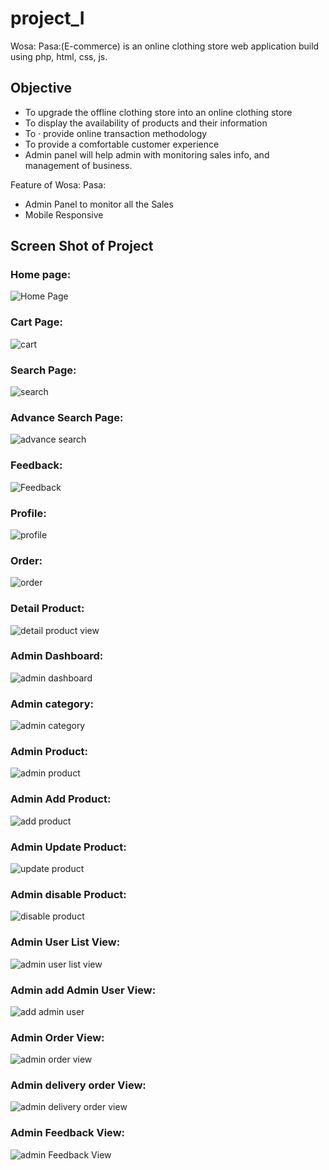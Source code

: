# project_I
Wosa: Pasa:(E-commerce) is an online clothing store web application build using php, html, css, js.

## Objective

- To upgrade the offline clothing store into an online clothing store
- To display the availability of products and their information
- To ·  provide online transaction methodology
- To provide a comfortable customer experience
- Admin panel will help admin with monitoring sales info, and management of business.

Feature of Wosa: Pasa:
- Admin Panel to monitor all the Sales
- Mobile Responsive


## Screen Shot of Project

### Home page:
![Home Page](https://raw.githubusercontent.com/RohilPrajapati/Wosa-Pasa/main/screenshot/landingpage.jpg)

### Cart Page:
![cart](https://raw.githubusercontent.com/RohilPrajapati/Wosa-Pasa/main/screenshot/cart.jpg)


### Search Page:
![search](https://raw.githubusercontent.com/RohilPrajapati/Wosa-Pasa/main/screenshot/search.jpg)

### Advance Search Page:
![advance search](https://raw.githubusercontent.com/RohilPrajapati/Wosa-Pasa/main/screenshot/adv_search.jpg)

### Feedback:
![Feedback](https://raw.githubusercontent.com/RohilPrajapati/Wosa-Pasa/main/screenshot/feedback.jpg)

### Profile:
![profile](https://raw.githubusercontent.com/RohilPrajapati/Wosa-Pasa/main/screenshot/profile.jpg)

### Order:
![order](https://raw.githubusercontent.com/RohilPrajapati/Wosa-Pasa/main/screenshot/order.jpg)

### Detail Product:
![detail product view](https://raw.githubusercontent.com/RohilPrajapati/Wosa-Pasa/main/screenshot/detail_product_view.jpg)

### Admin Dashboard:
![admin dashboard](https://raw.githubusercontent.com/RohilPrajapati/Wosa-Pasa/main/screenshot/admin_dashboard.jpg)

### Admin category:
![admin category](https://raw.githubusercontent.com/RohilPrajapati/Wosa-Pasa/main/screenshot/admin_category.jpg)

### Admin Product:
![admin product](https://raw.githubusercontent.com/RohilPrajapati/Wosa-Pasa/main/screenshot/admin_product.jpg)

### Admin Add Product:
![add product](https://raw.githubusercontent.com/RohilPrajapati/Wosa-Pasa/main/screenshot/admin_addproduct.jpg)

### Admin Update Product:
![update product](https://raw.githubusercontent.com/RohilPrajapati/Wosa-Pasa/main/screenshot/admin_update.jpg)

### Admin disable Product:
![disable product](https://raw.githubusercontent.com/RohilPrajapati/Wosa-Pasa/main/screenshot/admin_disable_product.jpg)

### Admin User List View:
![admin user list view](https://raw.githubusercontent.com/RohilPrajapati/Wosa-Pasa/main/screenshot/admin_user.jpg)

### Admin add Admin User View:
![add admin user](https://raw.githubusercontent.com/RohilPrajapati/Wosa-Pasa/main/screenshot/admin_add_admin_user.jpg)

### Admin Order View:
![admin order view](https://raw.githubusercontent.com/RohilPrajapati/Wosa-Pasa/main/screenshot/admin_order.jpg)

### Admin delivery order View:
![admin delivery order view](https://raw.githubusercontent.com/RohilPrajapati/Wosa-Pasa/main/screenshot/admin_delivery_order.jpg)


### Admin Feedback View:
![admin Feedback View](https://raw.githubusercontent.com/RohilPrajapati/Wosa-Pasa/main/screenshot/admin_feedback.jpg)
